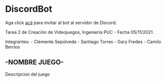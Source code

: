 # DiscordBot

Aga click [acá](https://discord.com/api/oauth2/authorize?client_id=905558590042013727&permissions=0&scope=bot) para invitar al bot al servidor de Discord.

Tarea 2 de Creación de Videojuegos, Ingeniería PUC - Fecha 05/11/2021. 

Integrantes:
	- Clemente Sepúlveda
	- Santiago Torres
	- Gary Fredes
	- Camilo Berríos

## -NOMBRE JUEGO-

Descripcion del juego